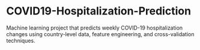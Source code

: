 # COVID19-Hospitalization-Prediction
Machine learning project that predicts weekly COVID-19 hospitalization changes using country-level data, feature engineering, and cross-validation techniques.
